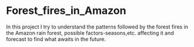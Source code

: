 # Forest_fires_in_Amazon
In this project I try to understand the patterns followed by the forest fires in the Amazon rain forest, possible factors-seasons,etc. affecting it and forecast to find what awaits in the future.
